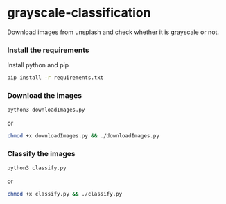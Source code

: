 # grayscale-classification
Download images from unsplash and check whether it is grayscale or not.

### Install the requirements

Install python and pip
```bash
pip install -r requirements.txt
```

### Download the images
```bash
python3 downloadImages.py
```
or
```bash
chmod +x downloadImages.py && ./downloadImages.py
```

### Classify the images
```bash
python3 classify.py
```
or 
```bash
chmod +x classify.py && ./classify.py
```
